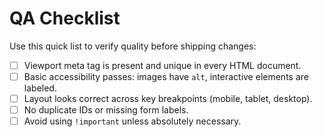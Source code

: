 # QA Checklist

Use this quick list to verify quality before shipping changes:

- [ ] Viewport meta tag is present and unique in every HTML document.
- [ ] Basic accessibility passes: images have `alt`, interactive elements are labeled.
- [ ] Layout looks correct across key breakpoints (mobile, tablet, desktop).
- [ ] No duplicate IDs or missing form labels.
- [ ] Avoid using `!important` unless absolutely necessary.
